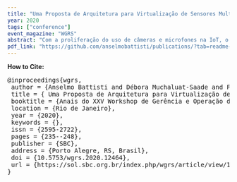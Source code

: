 ```yaml
---
title: "Uma Proposta de Arquitetura para Virtualização de Sensores Multimídia na Borda da Rede"
year: 2020
tags: ["conference"]
event_magazine: "WGRS"
abstract: "Com a proliferação do uso de câmeras e microfones na IoT, o gerenciamento de fluxos multimídia tornou-se um desafio. Aplicações que consomem dados discretos tipicamente virtualizam seus sensores na Cloud. Já as aplicações multimídia consomem dados contínuos, são sensíveis à latência e, com o aumento das capacidades de computação na borda da rede e por sua proximidade aos sensores multimídia, a borda tornou-se um local privilegiado para o gerenciamento de fluxos multimídia. Neste trabalho propomos V-PRISM, uma arquitetura para virtualizar sensores multimídia implantada na borda. Sua adoção reduz o consumo de recursos dos dispositivos e rede IoT, reduz o atraso fim-a-fim e aumenta o ROI para provedores de infraestrutura." 
pdf_link: "https://github.com/anselmobattisti/publications/?tab=readme-ov-file"
---
```


<strong>How to Cite:</strong>

<pre>
@inproceedings{wgrs,
 author = {Anselmo Battisti and Débora Muchaluat-Saade and Flávia Delicato},
 title = { Uma Proposta de Arquitetura para Virtualização de Sensores Multimídia na Borda da Rede},
 booktitle = {Anais do XXV Workshop de Gerência e Operação de Redes e Serviços},
 location = {Rio de Janeiro},
 year = {2020},
 keywords = {},
 issn = {2595-2722},
 pages = {235--248},
 publisher = {SBC},
 address = {Porto Alegre, RS, Brasil},
 doi = {10.5753/wgrs.2020.12464},
 url = {https://sol.sbc.org.br/index.php/wgrs/article/view/12464}
}
</pre>